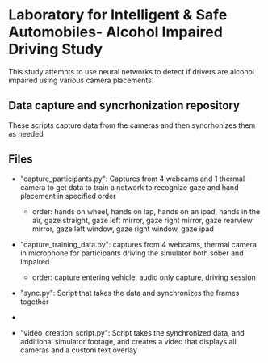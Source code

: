 # Laboratory for Intelligent & Safe Automobiles- Alcohol Impaired Driving Study
This study attempts to use neural networks to detect if drivers are alcohol impaired using various camera placements
## Data capture and syncrhonization repository
These scripts capture data from the cameras and then syncrhonizes them as needed
## Files
- "capture_participants.py": Captures from 4 webcams and 1 thermal camera to get data to train a network to recognize gaze and hand placement in specified order
  -  order: hands on wheel, hands on lap, hands on an ipad, hands in the air, gaze straight, gaze left mirror, gaze right mirror, gaze rearview mirror, gaze left window, gaze right window, gaze ipad

- "capture_training_data.py": captures from 4 webcams, thermal camera in microphone for participants driving the simulator both sober and impaired
  - order: capture entering vehicle, audio only capture, driving session

- "sync.py": Script that takes the data and synchronizes the frames together
- 
- "video_creation_script.py": Script takes the synchronized data, and additional simulator footage, and creates a video that displays all cameras and a custom text overlay
